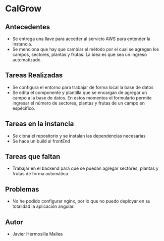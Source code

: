 # CalGrow

## Antecedentes
- Se entrega una llave para acceder al servicio AWS para entender la instancia.
- Se menciona que hay que cambiar el método por el cual se agregan los campos, sectores, plantas y frutas. La idea es que sea un ingreso automatizado.

## Tareas Realizadas
- Se configura el entorno para trabajar de forma local la base de datos
- Se edita el componente y plantilla que se encargan de agregar un campo a la base de datos. En estos momentos el formulario permite ingresar el número de sectores, plantas y frutas de un campo en espécifico.


## Tareas en la instancia
- Se clona el repositorio y se instalan las dependencias necesarias
- Se hace un build al frontEnd

## Tareas que faltan
- Trabajar en el backend para que se puedan agregar sectores, plantas y frutas de forma automática

## Problemas
- No he podido configurar nginx, por lo que no puedo deployar en su totalidad la aplicación angular.

## Autor
- Javier Hermosilla Mallea